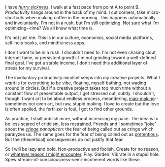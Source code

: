
I have [*hurry sickness*](https://www.youtube.com/watch?v=iuIZuUCKd84). I walk at a fast pace from point A to point B. *Productivity* hangs around in the back of my mind. I cut corners, take micro-shortcuts when making coffee in the morning. This happens automatically and involuntarily. I'm not in a rush, but I'm still optimizing. Not sure what I'm optimizing--time? We all know what time is. 

It's not just me. This is in our culture, economics, social media platforms, self-help books, and mindfulness apps. 

I don't want to be in a rush. I shouldn't need to. I'm not even chasing clout, internet fame, or persistent growth. I'm not grinding toward a well-defined final goal. I've got a stable income, I don't need this additional layer of stress for my survival. 

The involuntary productivity mindset seeps into my creative projects. What I *want* is for everything to be vibe, floating, myself bathing, not wading around in circles. But if a creative project takes too much time without a constant flow of presentable output, I get stressed out, subtly. I shouldn't, though. I want art to be about endless process, meandering, [map-making](/nodes/mappings)--sometimes not even art, but raw, stupid making. I love to create but the love is often spoiled, the fertilizer is foul, I got to find other grounds.

As practice, I shall publish more, without increasing my pace. The idea is to be less scared of criticism, less restrained. Friends and I sometimes "joke" about the *[cringe](/nodes/cringe-core) panopticon*: the fear of being called out as cringe which paralyzes us. The same goes for the fear of being called out as [pretentious](https://youtu.be/dMpJFbwR8OM?t=667). But the (theoretical) consequences do not justify that fear.

So I will be lazy and bold. Non-productive and foolish. Create for no reason, or [whatever reason I might encounter](https://www.are.na/samuel-hardman/pipedreams). Play. Garden. Vibrate in a stupid hole. Spew stream-of-consciousness-semi-incoherent words like these.